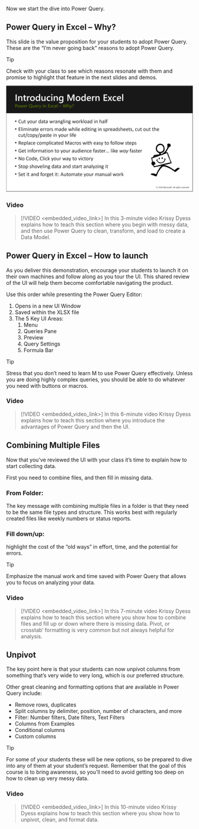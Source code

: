 Now we start the dive into Power Query. 
## Power Query in Excel – Why?
This slide is the value proposition for your students to adopt Power Query. These are the &#8220;I’m never going back&#8221; reasons to adopt Power Query. 

> [!TIP]
> Check with your class to see which reasons resonate with them and promise to highlight that feature in the next slides and demos. 

![Why use Power Query](../media/why-power-query.png)

### Video
> [!VIDEO <embedded_video_link>] In this 3-minute video Krissy Dyess explains how to teach this section where you begin with messy data, and then use Power Query to clean, transform, and load to create a Data Model.

## Power Query in Excel – How to launch
As you deliver this demonstration, encourage your students to launch it on their own machines and follow along as you tour the UI. This shared review of the UI will help them become comfortable navigating the product.


Use this order while presenting the Power Query Editor:
1.	Opens in a new UI Window
1.	Saved within the XLSX file
1.	The 5 Key UI Areas:
    1.	Menu
    1.	Queries Pane
    1.	Preview
    1.	Query Settings
    1.	Formula Bar

> [!TIP]
> Stress that you don’t need to learn M to use Power Query effectively. Unless you are doing highly complex queries, you should be able to do whatever you need with buttons or macros.

### Video
> [!VIDEO <embedded_video_link>] In this 6-minute video Krissy Dyess explains how to teach this section where you introduce the advantages of Power Query and then the UI.

## Combining Multiple Files 
Now that you’ve reviewed the UI with your class it’s time to explain how to start collecting data. 

First you need to combine files, and then fill in missing data.

### From Folder: 
The key message with combining multiple files in a folder is that they need to be the same file types and structure.  This works best with regularly created files like weekly numbers or status reports.


### Fill down/up: 
highlight the cost of the “old ways” in effort, time, and the potential for errors.

> [!TIP]
> Emphasize the manual work and time saved  with Power Query that allows you to focus on analyzing your data.

### Video
> [!VIDEO <embedded_video_link>] In this 7-minute video Krissy Dyess explains how to teach this section where you show how to combine files and fill up or down where there is missing data.
Pivot, or crosstab’ formatting is very common but not always helpful for analysis.

## Unpivot
The key point here is that your students can now unpivot columns from something that’s very wide to very long, which is our preferred structure.


Other great cleaning and formatting options that are available in Power Query include:
- Remove rows, duplicates
- Split columns by delimiter, position, number of characters, and more
- Filter: Number filters, Date filters, Text Filters
- Columns from Examples
- Conditional columns
- Custom columns


> [!TIP]
> For some of your students these will be new options, so be prepared to dive into any of them at your student’s request. Remember that the goal of this course is to bring awareness, so you’ll need to avoid getting too deep on how to clean up very messy data. 

### Video
> [!VIDEO <embedded_video_link>] In this 10-minute video Krissy Dyess explains how to teach this section where you show how to unpivot, clean, and format data.
